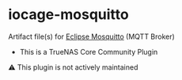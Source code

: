 # iocage-mosquitto

Artifact file(s) for [Eclipse Mosquitto][1] (MQTT Broker)

- This is a TrueNAS Core Community Plugin

:warning: This plugin is not actively maintained

[1]: https://mosquitto.org/
